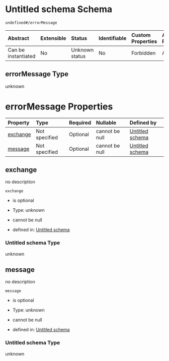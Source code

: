 # Untitled schema Schema

```txt
undefined#/errorMessage
```



| Abstract            | Extensible | Status         | Identifiable | Custom Properties | Additional Properties | Access Restrictions | Defined In                                                                     |
| :------------------ | :--------- | :------------- | :----------- | :---------------- | :-------------------- | :------------------ | :----------------------------------------------------------------------------- |
| Can be instantiated | No         | Unknown status | No           | Forbidden         | Allowed               | none                | [publisher.schema.json*](../json/publisher.schema.json "open original schema") |

## errorMessage Type

unknown

# errorMessage Properties

| Property              | Type          | Required | Nullable       | Defined by                                            |
| :-------------------- | :------------ | :------- | :------------- | :---------------------------------------------------- |
| [exchange](#exchange) | Not specified | Optional | cannot be null | [Untitled schema](undefined.md "undefined#undefined") |
| [message](#message)   | Not specified | Optional | cannot be null | [Untitled schema](undefined.md "undefined#undefined") |

## exchange

no description

`exchange`

*   is optional

*   Type: unknown

*   cannot be null

*   defined in: [Untitled schema](undefined.md "undefined#undefined")

### Untitled schema Type

unknown

## message

no description

`message`

*   is optional

*   Type: unknown

*   cannot be null

*   defined in: [Untitled schema](undefined.md "undefined#undefined")

### Untitled schema Type

unknown
